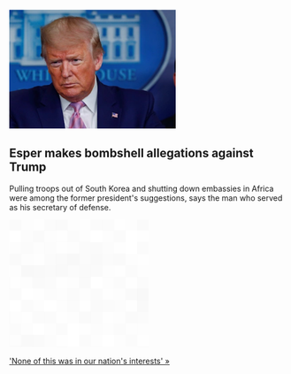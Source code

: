 
![Esper makes bombshell allegations against Trump](./20220509175840.png)
## Esper makes bombshell allegations against Trump

Pulling troops out of South Korea and shutting down embassies in Africa were among the former president's suggestions, says the man who served as his secretary of defense.

![pic](../square_bg.png)

['None of this was in our nation's interests' »](https://www.yahoo.com/news/esper-recalls-outlandish-trump-foreign-131322285.html)
